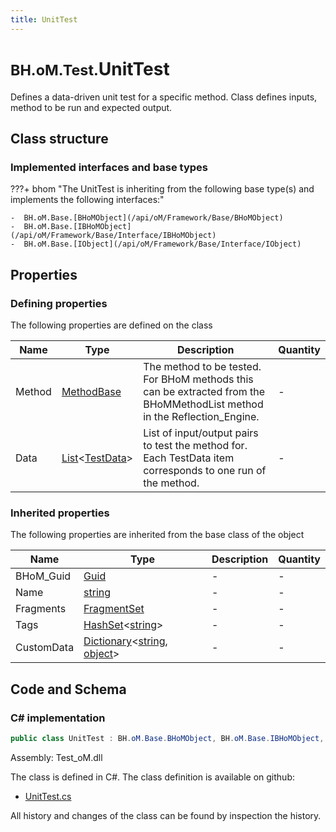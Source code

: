 ```yaml
---
title: UnitTest
---
```


# <small>BH.oM.Test.</small>**UnitTest**

Defines a data-driven unit test for a specific method. Class defines inputs, method to be run and expected output.

## Class structure

### Implemented interfaces and base types

???+ bhom "The UnitTest is inheriting from the following base type(s) and implements the following interfaces:"

    -  BH.oM.Base.[BHoMObject](/api/oM/Framework/Base/BHoMObject)
    -  BH.oM.Base.[IBHoMObject](/api/oM/Framework/Base/Interface/IBHoMObject)
    -  BH.oM.Base.[IObject](/api/oM/Framework/Base/Interface/IObject)


## Properties



### Defining properties

The following properties are defined on the class

| Name             | Type             | Description      | Quantity         |
|------------------|------------------|------------------|------------------|
| Method | [MethodBase](https://learn.microsoft.com/en-us/dotnet/api/System.Reflection.MethodBase?view=netstandard-2.0) | The method to be tested. For BHoM methods this can be extracted from the BHoMMethodList method in the Reflection_Engine. | - |
| Data | [List](https://learn.microsoft.com/en-us/dotnet/api/System.Collections.Generic.List-1?view=netstandard-2.0)&lt;[TestData](/api/oM/Framework/Test/UnitTests/TestData)&gt; | List of input/output pairs to test the method for. Each TestData item corresponds to one run of the method. | - |


### Inherited properties
The following properties are inherited from the base class of the object

| Name             | Type             | Description      | Quantity         |
|------------------|------------------|------------------|------------------|
| BHoM_Guid | [Guid](https://learn.microsoft.com/en-us/dotnet/api/System.Guid?view=netstandard-2.0) | - | - |
| Name | [string](https://learn.microsoft.com/en-us/dotnet/api/System.String?view=netstandard-2.0) | - | - |
| Fragments | [FragmentSet](/api/oM/Framework/Base/FragmentSet) | - | - |
| Tags | [HashSet](https://learn.microsoft.com/en-us/dotnet/api/System.Collections.Generic.HashSet-1?view=netstandard-2.0)&lt;[string](https://learn.microsoft.com/en-us/dotnet/api/System.String?view=netstandard-2.0)&gt; | - | - |
| CustomData | [Dictionary](https://learn.microsoft.com/en-us/dotnet/api/System.Collections.Generic.Dictionary-2?view=netstandard-2.0)&lt;[string](https://learn.microsoft.com/en-us/dotnet/api/System.String?view=netstandard-2.0), [object](https://learn.microsoft.com/en-us/dotnet/api/System.Object?view=netstandard-2.0)&gt; | - | - |


## Code and Schema

### C# implementation

``` C# title="C#"
public class UnitTest : BH.oM.Base.BHoMObject, BH.oM.Base.IBHoMObject, BH.oM.Base.IObject
```

Assembly: Test_oM.dll

The class is defined in C#. The class definition is available on github:

- [UnitTest.cs](https://github.com/BHoM/BHoM/blob/develop/Test_oM/UnitTests\UnitTest.cs)

All history and changes of the class can be found by inspection the history.
